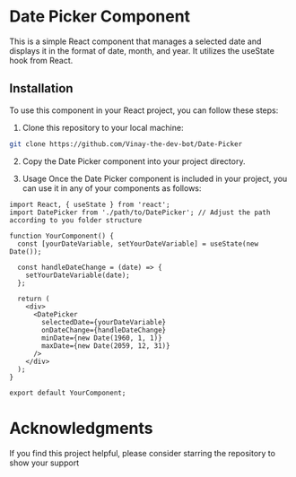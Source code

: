 <!-- # Date Selection Component

This is a simple React component that manages a selected date and displays it in the format of date, month, and year. It utilizes the useState hook from React.

## Installation

To use this component in your React project, you can clone this project and include the Date picker component in you project folder:

Once included, call the component from any of your component where it is required by providing props like this below
Create a state, selectedDate like shown below, or you can use any variable name as per requirement

```code
  const [yourDateVariable, setYourDateVariable] = useState(new Date());

  const handleDateChange = (date) => {
    setYourDateVariable(date);
  };
<DatePicker
    selectedDate={yourDateVariable}
    onDateChange={handleDateChange}
    minDate={new Date(1960, 1, 1)}
    maxDate={new Date(2059, 12, 31)}
/>
```

If you like this project, please star the repo -->

# Date Picker Component

This is a simple React component that manages a selected date and displays it in the format of date, month, and year. It utilizes the useState hook from React.

## Installation

To use this component in your React project, you can follow these steps:

1. Clone this repository to your local machine:

```bash
git clone https://github.com/Vinay-the-dev-bot/Date-Picker
```

2. Copy the Date Picker component into your project directory.

3. Usage
   Once the Date Picker component is included in your project, you can use it in any of your components as follows:

```code
import React, { useState } from 'react';
import DatePicker from './path/to/DatePicker'; // Adjust the path according to you folder structure

function YourComponent() {
  const [yourDateVariable, setYourDateVariable] = useState(new Date());

  const handleDateChange = (date) => {
    setYourDateVariable(date);
  };

  return (
    <div>
      <DatePicker
        selectedDate={yourDateVariable}
        onDateChange={handleDateChange}
        minDate={new Date(1960, 1, 1)}
        maxDate={new Date(2059, 12, 31)}
      />
    </div>
  );
}

export default YourComponent;
```

# Acknowledgments

If you find this project helpful, please consider starring the repository to show your support
